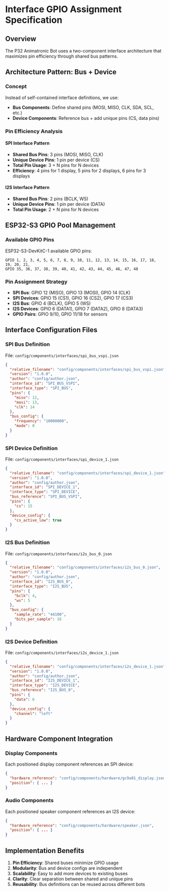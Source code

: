 # Interface GPIO Assignment Specification

## Overview

The P32 Animatronic Bot uses a two-component interface architecture that maximizes pin efficiency through shared bus patterns.

## Architecture Pattern: Bus + Device

### Concept

Instead of self-contained interface definitions, we use:
- **Bus Components**: Define shared pins (MOSI, MISO, CLK, SDA, SCL, etc.)
- **Device Components**: Reference bus + add unique pins (CS, data pins)

### Pin Efficiency Analysis

#### SPI Interface Pattern
- **Shared Bus Pins**: 3 pins (MOSI, MISO, CLK)
- **Unique Device Pins**: 1 pin per device (CS)
- **Total Pin Usage**: 3 + N pins for N devices
- **Efficiency**: 4 pins for 1 display, 5 pins for 2 displays, 6 pins for 3 displays

#### I2S Interface Pattern  
- **Shared Bus Pins**: 2 pins (BCLK, WS)
- **Unique Device Pins**: 1 pin per device (DATA)
- **Total Pin Usage**: 2 + N pins for N devices

## ESP32-S3 GPIO Pool Management

### Available GPIO Pins
ESP32-S3-DevKitC-1 available GPIO pins:
```
GPIO 1, 2, 3, 4, 5, 6, 7, 8, 9, 10, 11, 12, 13, 14, 15, 16, 17, 18, 19, 20, 21, 
GPIO 35, 36, 37, 38, 39, 40, 41, 42, 43, 44, 45, 46, 47, 48
```

### Pin Assignment Strategy
- **SPI Bus**: GPIO 12 (MISO), GPIO 13 (MOSI), GPIO 14 (CLK)
- **SPI Devices**: GPIO 15 (CS1), GPIO 16 (CS2), GPIO 17 (CS3)
- **I2S Bus**: GPIO 4 (BCLK), GPIO 5 (WS)  
- **I2S Devices**: GPIO 6 (DATA1), GPIO 7 (DATA2), GPIO 8 (DATA3)
- **GPIO Pairs**: GPIO 9/10, GPIO 11/18 for sensors

## Interface Configuration Files

### SPI Bus Definition
File: `config/components/interfaces/spi_bus_vspi.json`

```json
{
  "relative_filename": "config/components/interfaces/spi_bus_vspi.json", 
  "version": "1.0.0",
  "author": "config/author.json",
  "interface_id": "SPI_BUS_VSPI",
  "interface_type": "SPI_BUS",
  "pins": {
    "miso": 12,
    "mosi": 13, 
    "clk": 14
  },
  "bus_config": {
    "frequency": "10000000",
    "mode": 0
  }
}
```

### SPI Device Definition
File: `config/components/interfaces/spi_device_1.json`

```json
{
  "relative_filename": "config/components/interfaces/spi_device_1.json",
  "version": "1.0.0", 
  "author": "config/author.json",
  "interface_id": "SPI_DEVICE_1",
  "interface_type": "SPI_DEVICE",
  "bus_reference": "SPI_BUS_VSPI",
  "pins": {
    "cs": 15
  },
  "device_config": {
    "cs_active_low": true
  }
}
```

### I2S Bus Definition
File: `config/components/interfaces/i2s_bus_0.json`

```json
{
  "relative_filename": "config/components/interfaces/i2s_bus_0.json",
  "version": "1.0.0",
  "author": "config/author.json", 
  "interface_id": "I2S_BUS_0",
  "interface_type": "I2S_BUS",
  "pins": {
    "bclk": 4,
    "ws": 5
  },
  "bus_config": {
    "sample_rate": "44100",
    "bits_per_sample": 16
  }
}
```

### I2S Device Definition  
File: `config/components/interfaces/i2s_device_1.json`

```json
{
  "relative_filename": "config/components/interfaces/i2s_device_1.json",
  "version": "1.0.0",
  "author": "config/author.json",
  "interface_id": "I2S_DEVICE_1", 
  "interface_type": "I2S_DEVICE",
  "bus_reference": "I2S_BUS_0",
  "pins": {
    "data": 6
  },
  "device_config": {
    "channel": "left"
  }
}
```

## Hardware Component Integration

### Display Components
Each positioned display component references an SPI device:

```json
{
  "hardware_reference": "config/components/hardware/gc9a01_display.json",
  "position": { ... }
}
```

### Audio Components  
Each positioned speaker component references an I2S device:

```json
{
  "hardware_reference": "config/components/hardware/speaker.json", 
  "position": { ... }
}
```

## Implementation Benefits

1. **Pin Efficiency**: Shared buses minimize GPIO usage
2. **Modularity**: Bus and device configs are independent
3. **Scalability**: Easy to add more devices to existing buses
4. **Clarity**: Clear separation between shared and unique pins
5. **Reusability**: Bus definitions can be reused across different bots